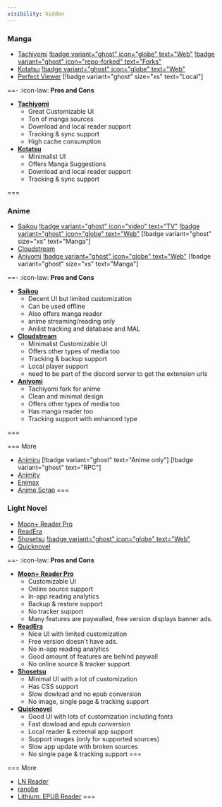 ```yaml
---
visibility: hidden
---
```


### Manga
- [Tachiyomi](https://github.com/tachiyomiorg/tachiyomi/) [!badge variant="ghost" icon="globe" text="Web"](https://tachiyomi.org/) [!badge variant="ghost" icon="repo-forked" text="Forks"](https://tachiyomi.org/forks/)
- [Kotatsu](https://github.com/KotatsuApp/Kotatsu) [!badge variant="ghost" icon="globe" text="Web"](https://kotatsu.app/)
- [Perfect Viewer](https://play.google.com/store/apps/details?id=com.rookiestudio.perfectviewer&hl=en&gl=US) [!badge variant="ghost" size="xs" text="Local"]

==- :icon-law: **Pros and Cons**
- [**Tachiyomi**](https://github.com/tachiyomiorg/tachiyomi/)
    - Great Customizable UI
    - Ton of manga sources
    - Download and local reader support
    - Tracking & sync support
    - High cache consumption
- [**Kotatsu**](https://github.com/KotatsuApp/Kotatsu)
    - Minimalist UI
    - Offers Manga Suggestions
    - Download and local reader support
    - Tracking & sync support

===

### Anime
- [Saikou](https://github.com/saikou-app/saikou/) [!badge variant="ghost" icon="video" text="TV"](https://github.com/siennaXD/SaikouTV/)  [!badge variant="ghost" icon="globe" text="Web"](https://saikou.pages.dev/)  [!badge variant="ghost" size="xs" text="Manga"]
- [Cloudstream](https://github.com/recloudstream/cloudstream)
- [Aniyomi](https://github.com/jmir1/aniyomi/) [!badge variant="ghost" icon="globe" text="Web"](https://aniyomi.org/) [!badge variant="ghost" size="xs" text="Manga"]


==- :icon-law: **Pros and Cons**
- [**Saikou**](https://github.com/saikou-app/saikou/)
    - Decent UI but limited customization
    - Can be used offline
    - Also offers manga reader
    - anime streaming/reading only
    - Anilist tracking and database and MAL
- [**Cloudstream**](https://github.com/recloudstream/cloudstream)
    - Minimalist Customizable UI
    - Offers other types of media too
    - Tracking & backup support
    - Local player support
    - need to be part of the discord server to get the extension urls
- [**Aniyomi**](https://github.com/jmir1/aniyomi/)
    - Tachiyomi fork for anime
    - Clean and minimal design
    - Offers other types of media too
    - Has manga reader too
    - Tracking support with enhanced type

===

=== More
- [Animiru](https://github.com/Quickdesh/Animiru) [!badge variant="ghost" text="Anime only"] [!badge variant="ghost" text="RPC"]
- [Animity](https://github.com/kl3jvi/animity)
- [Enimax](https://github.com/enimax-anime/enimax)
- [Anime Scrap](https://github.com/fakeyatogod/AnimeScrap)
===

### Light Novel
- [Moon+ Reader Pro](https://play.google.com/store/apps/details?id=com.flyersoft.moonreaderp&hl=en&gl=US)
- [ReadEra](https://play.google.com/store/apps/details?id=org.readera&hl=en&gl=US)
- [Shosetsu](https://gitlab.com/shosetsuorg/shosetsu) [!badge variant="ghost" icon="globe" text="Web"](https://shosetsu.app/)
- [Quicknovel](https://github.com/LagradOst/QuickNovel)

==- :icon-law: **Pros and Cons**
- [**Moon+ Reader Pro**](https://play.google.com/store/apps/details?id=com.flyersoft.moonreaderp&hl=en&gl=US)
    - Customizable UI
    - Online source support
    - In-app reading analytics
    - Backup & restore support
    - No tracker support
    - Many features are paywalled, free version displays banner ads.
- [**ReadEra**](https://play.google.com/store/apps/details?id=org.readera&hl=en&gl=US)
    - Nice UI with limited customization
    - Free version doesn't have ads.
    - No in-app reading analytics
    - Good amount of features are behind paywall
    - No online source & tracker support
- [**Shosetsu**](https://gitlab.com/shosetsuorg/shosetsu)
    - Minimal UI with a lot of customization
    - Has CSS support
    - Slow dowload and no epub conversion
    - No image, single page & tracking support
- [**Quicknovel**](https://github.com/LagradOst/QuickNovel)
    - Good UI with lots of customization including fonts
    - Fast dowload and epub conversion
    - Local reader & external app support
    - Support images (only for supported sources)
    - Slow app update with broken sources
    - No single page & tracking support
===

=== More
- [LN Reader](https://github.com/LNReader/lnreader)
- [ranobe](https://github.com/ranobe-org/ranobe)
- [Lithium: EPUB Reader](https://play.google.com/store/apps/details?id=com.faultexception.reader&hl=en&gl=US)
===